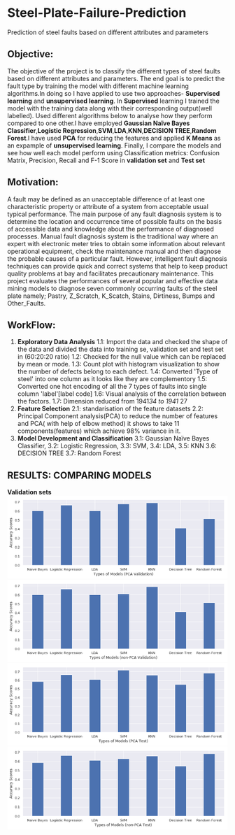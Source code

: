 # Steel-Plate-Failure-Prediction
Prediction of steel faults based on different attributes and parameters

## Objective:
The objective of the project is to classify the different types of steel faults based on different attributes and parameters. The end goal is to predict the fault type by training the model with different machine learning algorithms.In doing so I have applied to use two approaches- **Supervised learning** and **unsupervised learning**.
In **Supervised** learning I trained the model with the training data along with their corresponding output(well labelled).
Used different algorithms below to analyse how they perform compared to one other.I have employed **Gaussian Naïve Bayes Classifier**,**Logistic Regression**,**SVM**,**LDA**,**KNN**,**DECISION TREE**,**Random Forest**.I have used **PCA** for reducing the features and applied **K Means** as an expample of **unsupervised learning**.
Finally, I  compare the models and see how well each model perform using Classification metrics: Confusion Matrix, Precision, Recall and F-1 Score in **validation set** and **Test set**

## Motivation:
A fault may be defined as an unacceptable difference of at least one characteristic property or attribute of a system from acceptable usual typical performance. The main purpose of any fault diagnosis system is to determine the location and occurrence time of possible faults on the basis of accessible data and knowledge about the performance of diagnosed processes. Manual fault diagnosis system is the traditional way where an expert with electronic meter tries to obtain some information about relevant operational equipment, check the maintenance manual and then diagnose the probable causes of a particular fault. However, intelligent fault diagnosis techniques can provide quick and correct systems that help to keep product quality problems at bay and facilitates precautionary maintenance.
This project evaluates the performances of several popular and effective data mining models to diagnose seven commonly occurring faults of the steel plate namely; Pastry, Z_Scratch, K_Scatch, Stains, Dirtiness, Bumps and Other_Faults.

## WorkFlow:
1. **Exploratory Data Analysis**
    1.1: Import the data and checked the shape of the data and divided the data into training se, validation set and test set in (60:20:20 ratio)
    1.2: Checked for the null value which can be replaced by mean or mode.
    1.3: Count plot with histogram visualization to show the number of defects belong to each defect.
    1.4: Converted 'Type of steel' into one column as it looks like they are complementory
    1.5: Converted one hot encoding of all the 7 types of faults into single column 'label'[label code]
    1.6: Visual analysis of the correlation between the factors.
    1.7: Dimension reduced from 1941*34 to 1941* 27 
 2. **Feature Selection**
    2.1: standarisation of the feature datasets
    2.2: Principal Component analysis(PCA) to reduce the number of features and PCA( with help of elbow method) it shows to take 11 components(features) which achieve 98% variance in it.
 3. **Model Development and Classification**
    3.1: Gaussian Naïve Bayes Classifier,
    3.2: Logistic Regression,
    3.3: SVM,
    3.4: LDA,
    3.5: KNN
    3.6: DECISION TREE
    3.7: Random Forest
    
## RESULTS: COMPARING MODELS

**Validation sets**
![](Images/pca_validation.png)
![](Images/non_pac_validation.png)
![](Images/pca_test.png)
![](Images/non_pca_test.png)




